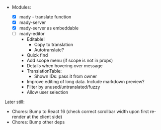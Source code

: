 - Modules:

  - [x] mady - translate function
  - [x] mady-server
  - [x] mady-server as embeddable
  - [ ] mady-editor
    - Editable!
      - Copy to translation
      - Autotranslate?
    - Quick find
    - Add scope menu (if scope is not in props)
    - Details when hovering over message
    - TranslationTable:
      - Shown IDs: pass it from owner
    - Improve editing of long data. Include markdown preview?
    - Filter by unused/untranslated/fuzzy
    - Allow user selection

Later still:

- Chores: Bump to React 16 (check correct scrollbar width upon first re-render at the client side)
- Chores: Bump other deps
